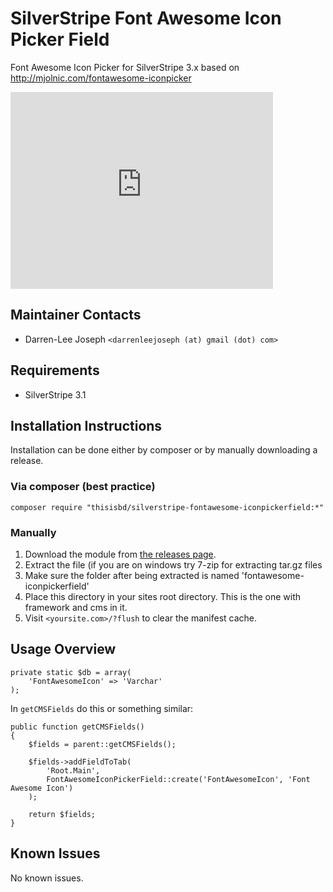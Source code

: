 # SilverStripe Font Awesome Icon Picker Field
Font Awesome Icon Picker for SilverStripe 3.x based on http://mjolnic.com/fontawesome-iconpicker


<iframe title="SilverStripe Font Awesome Icon Picker Field" width="420" height="315" src="https://www.youtube.com/embed/DwJhmhc9PRw" frameborder="0" allowfullscreen></iframe>


Maintainer Contacts
-------------------
*  Darren-Lee Joseph `<darrenleejoseph (at) gmail (dot) com>`


Requirements
------------
* SilverStripe 3.1


Installation Instructions
-------------------------

Installation can be done either by composer or by manually downloading a release.

### Via composer (best practice)

`composer require "thisisbd/silverstripe-fontawesome-iconpickerfield:*"`

### Manually

 1.  Download the module from [the releases page](https://github.com/thisisbd/silverstripe-fontawesome-iconpickerfield/releases).
 2.  Extract the file (if you are on windows try 7-zip for extracting tar.gz files
 3.  Make sure the folder after being extracted is named 'fontawesome-iconpickerfield'
 4.  Place this directory in your sites root directory. This is the one with framework and cms in it.
 5.  Visit `<yoursite.com>/?flush` to clear the manifest cache.


Usage Overview
--------------

    private static $db = array(
        'FontAwesomeIcon' => 'Varchar'
    );


In `getCMSFields` do this or something similar:

    public function getCMSFields()
    {
        $fields = parent::getCMSFields();

        $fields->addFieldToTab(
    	    'Root.Main',
    	    FontAwesomeIconPickerField::create('FontAwesomeIcon', 'Font Awesome Icon')
        );

        return $fields;
    }



Known Issues
------------
No known issues.
